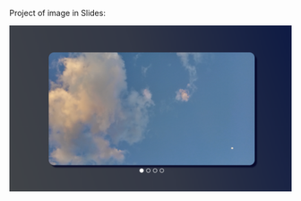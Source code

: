 Project of image in Slides:

<img src="https://github.com/AR097/Slide-de-imagens/blob/main/IMAGEMREDME/Captura%20de%20tela%202023-12-07%20203849.png" alt="">
